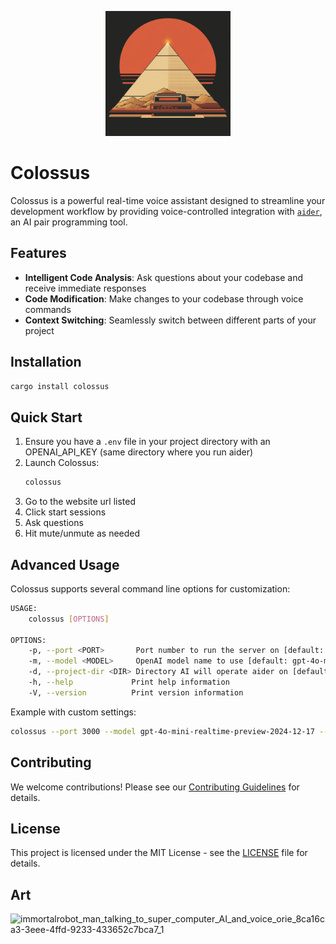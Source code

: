 <p align="center">
  <img src="pyramid.png" width="200" />
</p>

# Colossus

Colossus is a powerful real-time voice assistant designed to streamline your development workflow by providing voice-controlled integration with [`aider`](https://aider.chat/), an AI pair programming tool.

## Features

- **Intelligent Code Analysis**: Ask questions about your codebase and receive immediate responses
- **Code Modification**: Make changes to your codebase through voice commands
- **Context Switching**: Seamlessly switch between different parts of your project

## Installation

```bash
cargo install colossus
```

## Quick Start

1. Ensure you have a `.env` file in your project directory with an OPENAI_API_KEY (same directory where you run aider)
2. Launch Colossus:
   ```bash
   colossus
   ```
3. Go to the website url listed
4. Click start sessions
5. Ask questions
6. Hit mute/unmute as needed

## Advanced Usage

Colossus supports several command line options for customization:

```bash
USAGE:
    colossus [OPTIONS]

OPTIONS:
    -p, --port <PORT>       Port number to run the server on [default: 49999]
    -m, --model <MODEL>     OpenAI model name to use [default: gpt-4o-mini-realtime-preview-2024-12-17]
    -d, --project-dir <DIR> Directory AI will operate aider on [default: "./"]
    -h, --help             Print help information
    -V, --version          Print version information
```

Example with custom settings:
```bash
colossus --port 3000 --model gpt-4o-mini-realtime-preview-2024-12-17 --project-dir /path/to/project
```
## Contributing

We welcome contributions! Please see our [Contributing Guidelines](CONTRIBUTING.md) for details.

## License

This project is licensed under the MIT License - see the [LICENSE](LICENSE) file for details.

## Art

![immortalrobot_man_talking_to_super_computer_AI_and_voice_orie_8ca16ca3-3eee-4ffd-9233-433652c7bca7_1](https://github.com/user-attachments/assets/19620597-531b-4c79-9802-adc8162f36b1)
